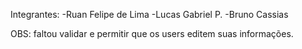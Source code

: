 Integrantes:
    -Ruan Felipe de Lima
    -Lucas Gabriel P.
    -Bruno Cassias 

OBS: faltou validar e permitir que os users editem suas informações.